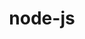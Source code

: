 ---
title: "node-js"
layout: cache
categories: [package, develop-2024-05-26]
meta: {"versions": ["18.12.1"], "compilers": ["gcc@=10.2.1", "gcc@=7.5.0"], "oss": ["centos7", "ubuntu18.04"], "platforms": ["linux"], "targets": ["x86_64_v3"], "stacks": ["developer-tools", "developer-tools-manylinux2014", "root"], "num_specs": 2, "num_specs_by_stack": {"root": 2, "developer-tools-manylinux2014": 1, "developer-tools": 1}}
spec_details: [{"hash": "22hky7aslox4z42jusvaid6k2q3xnunq", "compiler": "gcc@=10.2.1", "versions": ["18.12.1"], "os": "centos7", "platform": "linux", "target": "x86_64_v3", "variants": ["build_system=generic", "~debug", "~doc", "~icu4c", "+openssl", "+zlib"], "stacks": ["root", "developer-tools-manylinux2014"], "size": "-", "tarball": "https://binaries.spack.io/develop-2024-05-26/build_cache/linux-centos7-x86_64_v3/gcc-10.2.1/node-js-18.12.1/linux-centos7-x86_64_v3-gcc-10.2.1-node-js-18.12.1-22hky7aslox4z42jusvaid6k2q3xnunq.spack"}, {"hash": "eutvsguykh2ncxfg35tjctoaufeou2oy", "compiler": "gcc@=7.5.0", "versions": ["18.12.1"], "os": "ubuntu18.04", "platform": "linux", "target": "x86_64_v3", "variants": ["build_system=generic", "~debug", "~doc", "~icu4c", "+openssl", "+zlib"], "stacks": ["root", "developer-tools"], "size": "-", "tarball": "https://binaries.spack.io/develop-2024-05-26/build_cache/linux-ubuntu18.04-x86_64_v3/gcc-7.5.0/node-js-18.12.1/linux-ubuntu18.04-x86_64_v3-gcc-7.5.0-node-js-18.12.1-eutvsguykh2ncxfg35tjctoaufeou2oy.spack"}]
---
